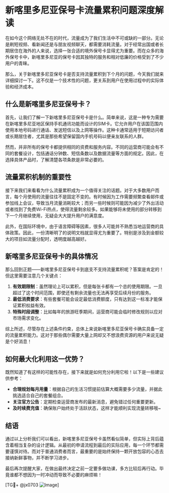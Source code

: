 # 新喀里多尼亚保号卡流量累积问题深度解读

在如今这个网络无处不在的时代，流量成为了我们生活中不可或缺的一部分。无论是刷短视频、看新闻还是与朋友视频聊天，都需要消耗流量。对于经常出国或者长期居住在海外的人来说，选择一张合适的境外保号卡显得尤为重要。而在众多的海外保号卡中，新喀里多尼亚的保号卡因其独特的服务和相对低廉的价格受到了不少用户的青睐。

那么，关于新喀里多尼亚保号卡是否支持流量累积到下个月的问题，今天我们就来详细探讨一下。这不仅是一个技术性的问题，更关系到用户在使用过程中的实际体验和经济成本。

## 什么是新喀里多尼亚保号卡？

首先，让我们了解一下新喀里多尼亚保号卡是什么。简单来说，这是一种专为需要在新喀里多尼亚地区保持手机通讯功能而设计的SIM卡。它允许用户在该国范围内使用本地号码进行通话、发送短信以及上网等操作。这种卡通常适用于短期访问者或长期居住者，尤其是那些希望保留国内手机号码以便亲友联系的人群。

然而，并非所有的保号卡都提供相同的资费和服务内容。不同的运营商可能会有不同的套餐设计，包括通话分钟数、短信条数以及数据流量等方面的规定。因此，在选择具体产品时，了解清楚各项条款是非常必要的。

## 流量累积机制的重要性

接下来我们来看看为什么流量累积成为一个值得关注的话题。对于大多数用户而言，每个月使用的流量往往不是固定不变的。有时候因为工作需要频繁查看邮件或参加线上会议，导致当月流量消耗较大；而另一些时候则可能因为减少了外出活动或者找到了免费Wi-Fi热点，使得流量剩余较多。如果能够将未使用的部分转移到下一个月继续使用，无疑会大大提升用户的满意度。

此外，在国际环境中，由于语言障碍等因素，很多人可能并不熟悉当地运营商的具体政策。因此，一份清晰明了的说明文档就显得尤为重要了。特别是涉及到金额较大的项目如流量分配时，透明度越高越好。

## 新喀里多尼亚保号卡的具体情况

那么回到正题——新喀里多尼亚保号卡到底支不支持流量累积呢？答案是肯定的！但这里需要注意几个关键点：

1. **有效期限制**：虽然理论上可以累积，但是每张卡都有一个总的使用期限。一旦超过了这个时间范围，即使还有剩余流量也无法再享受后续月份的服务。
2. **最低消费要求**：有些套餐可能会设定最低消费额度，只有达到这一标准才能保证累积权益有效。
3. **特殊时段调整**：比如每年的旅游旺季期间，运营商可能会临时修改规则以应对市场需求变化。

综上所述，尽管存在上述条件约束，总体上来说新喀里多尼亚保号卡确实具备一定的流量累积能力。这对于那些偶尔需要大量上网却又不想浪费资源的用户来说无疑是个好消息！

## 如何最大化利用这一优势？

既然知道了有这样的可能性存在，接下来就是如何充分利用它啦！以下是一些建议供参考：

- **合理规划每月用量**：根据自己的生活习惯提前估算大概需要多少流量，并据此挑选适合自己的套餐组合。
- **关注官方公告**：定期检查运营商发布的最新消息，避免错过任何重要更新。
- **及时续费充值**：确保账户始终处于活跃状态，这样才能顺利实现流量转移哦~

## 结语

通过以上分析我们可以看出，新喀里多尼亚保号卡虽然看似简单，但实际上背后蕴含着相当复杂的设计逻辑。从最初的申请流程到最后的实际应用，每一个环节都需要谨慎对待。而对于普通消费者而言，最重要的是始终保持一颗开放包容的心态去接纳新鲜事物，并不断学习进步。

最后再次提醒大家，在做出最终决定之前一定要多做功课，多方比较后再行动。毕竟谁都不想因为一时冲动而导致不必要的麻烦嘛！

[TG💪+ @jx0703 ![Image](https://github.com/user-attachments/assets/dbca1d08-cadb-493c-b0ec-ad6f7a83f270)]